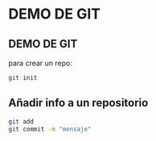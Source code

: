 # DEMO DE GIT

## DEMO DE GIT

para crear un repo:

```bash
git init

```

## Añadir info a un repositorio

```bash
git add
git commit -m "mensaje"
```
